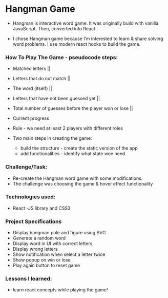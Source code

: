 # Hangman Game

- Hangman is interactive word game. It was originally build with vanilla JavaScript. Then, converted into React.

- I chose Hangman game because I’m interested to learn & share solving word problems. I use modern react hooks to build the game.

### How To Play The Game - pseudocode steps:

- Matched letters ||
- Letters that do not match ||
- The word (itself) ||
- Letters that have not been guessed yet ||
- Total number of guesses before the player won or lose ||
- Current progress

- Rule - we need at least 2 players with different roles
- Two main steps in creating the game:
  - build the structure - create the static version of the app
  - add functionalities - identify what state wee need

### Challenge/Task:

- Re-create the Hangman word game with some modifications.
- The challenge was choosing the game & hover effect functionality

### Technologies used:

- React -JS library and CSS3

### Project Specifications

- Display hangman pole and figure using SVG
- Generate a random word
- Display word in UI with correct letters
- Display wrong letters
- Show notification when select a letter twice
- Show popup on win or lose
- Play again button to reset game

### Lessons I learned:

- learn react concepts while playing the game!
